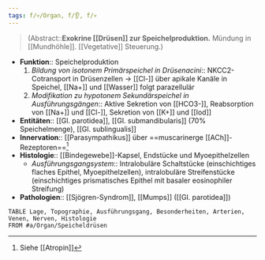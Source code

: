 ```yaml
---
tags: f/💀/Organ, f/👂, f/💀
---
```

> (Abstract::**Exokrine [[Drüsen]] zur Speichelproduktion.** Mündung in [[Mundhöhle]]. [[Vegetative]] Steuerung.)
- **Funktion**:: Speichelproduktion
	1. *Bildung von isotonem Primärspeichel in Drüsenacini*:: NKCC2-Cotransport in Drüsenzellen → [[Cl-]] über apikale Kanäle in Speichel, [[Na+]] und [[Wasser]] folgt parazellulär
	2. *Modifikation zu hypotonem Sekundärspeichel in Ausführungsgängen*:: Aktive Sekretion von [[HCO3-]], Reabsorption von [[Na+]] und [[Cl-]], Sekretion von [[K+]] und [[Iod]]
- **Entitäten**:: [[Gl. parotidea]], [[Gl. submandibularis]] (70% Speichelmenge), [[Gl. sublingualis]]
- **Innervation**:: [[Parasympathikus]] über ==muscarinerge [[ACh]]-Rezeptoren==[^1]
- **Histologie**:: [[Bindegewebe]]-Kapsel, Endstücke und Myoepithelzellen
	- *Ausführungsgangsystem*:: Intralobuläre Schaltstücke (einschichtiges flaches Epithel, Myoepithelzellen), intralobuläre Streifenstücke (einschichtiges prismatisches Epithel mit basaler eosinophiler Streifung)
- **Pathologien**:: [[Sjögren-Syndrom]], [[Mumps]] ([[Gl. parotidea]])
```dataview
TABLE Lage, Topographie, Ausführungsgang, Besonderheiten, Arterien, Venen, Nerven, Histologie
FROM #a/Organ/Speicheldrüsen 
```
[^1]: Siehe [[Atropin]]